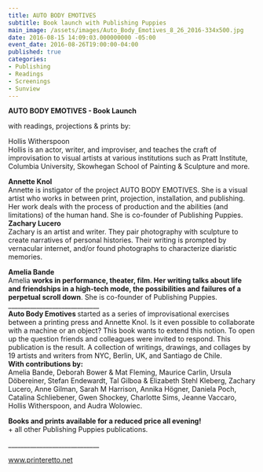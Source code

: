 ```yaml
---
title: AUTO BODY EMOTIVES
subtitle: Book launch with Publishing Puppies
main_image: /assets/images/Auto_Body_Emotives_8_26_2016-334x500.jpg
date: 2016-08-15 14:09:03.000000000 -05:00
event_date: 2016-08-26T19:00:00-04:00
published: true
categories:
- Publishing
- Readings
- Screenings
- Sunview
---
```

<p><b>AUTO BODY EMOTIVES - Book Launch</b></p>
<p>with readings, projections &amp; prints by:<b></b></p>
<p>Hollis Witherspoon<br />
Hollis is an actor, writer, and improviser, and teaches the craft of improvisation to visual artists at various institutions such as Pratt Institute, Columbia University, Skowhegan School of Painting &amp; Sculpture and more.</p>
<p><b><b><b>Annette Knol<br />
</b></b></b>Annette is instigator of the project AUTO BODY EMOTIVES. She is a visual artist who works in between print, projection, installation, and publishing. Her work deals with the process of production and the abilities (and limitations) of the human hand. She is co-founder of Publishing Puppies.<b><b><b><br />
</b></b></b><b><b>Zachary Lucero</b><br />
</b>Zachary is an artist and writer. They pair photography with sculpture to create narratives of personal histories. Their writing is prompted by vernacular internet, and/or found photographs to characterize diaristic memories.</p>
<p><b>Amelia Bande<b><br />
</b></b>Amelia <b><b>works in performance, theater, film. Her writing talks about life and friendships in a high-tech mode, the possibilities and failures of a perpetual scroll down</b></b>. She is co-founder of Publishing Puppies. <b><br />
</b><b></b>_____________________________<b><br />
Auto Body Emotives</b><b> </b>started as a series of improvisational exercises between a printing press and Annette Knol. Is it even possible to collaborate with a machine or an object? This book wants to extend this notion. To open up the question friends and colleagues were invited to respond. This publication is the result. A collection of writings, drawings, and collages by 19 artists and writers from NYC, Berlin, UK, and Santiago de Chile.<br />
<b>With contributions by:</b><br />
Amelia Bande, Deborah Bower &amp; Mat Fleming, Maurice Carlin, Ursula Döbereiner, Stefan Endewardt, Tal Gilboa &amp; Elizabeth Stehl Kleberg, Zachary Lucero, Anne Gilman, Sarah M Harrison, Annika Högner, Daniela Poch, Catalina Schliebener, Gwen Shockey, Charlotte Sims, Jeanne Vaccaro, Hollis Witherspoon, and Audra Wolowiec.</p>
<p><b>Books and prints available for a reduced price all evening!</b><br />
+ all other Publishing Puppies publications.</p>
<p>_____________________________</p>
<p><a href="http://www.printeretto.net">www.printeretto.net</a></p>
